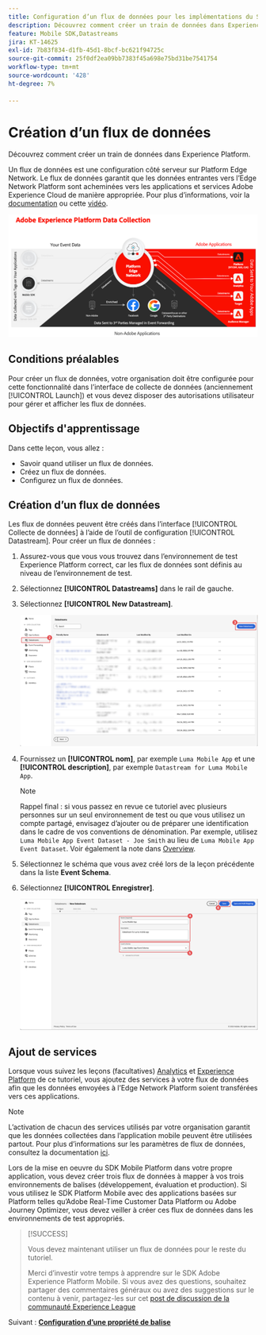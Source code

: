 ```yaml
---
title: Configuration d’un flux de données pour les implémentations du SDK Platform Mobile
description: Découvrez comment créer un train de données dans Experience Platform.
feature: Mobile SDK,Datastreams
jira: KT-14625
exl-id: 7b83f834-d1fb-45d1-8bcf-bc621f94725c
source-git-commit: 25f0df2ea09bb7383f45a698e75bd31be7541754
workflow-type: tm+mt
source-wordcount: '428'
ht-degree: 7%

---
```


# Création dʼun flux de données

Découvrez comment créer un train de données dans Experience Platform.

Un flux de données est une configuration côté serveur sur Platform Edge Network. Le flux de données garantit que les données entrantes vers l’Edge Network Platform sont acheminées vers les applications et services Adobe Experience Cloud de manière appropriée. Pour plus d’informations, voir la [documentation](https://experienceleague.adobe.com/docs/experience-platform/datastreams/overview.html?lang=fr) ou cette [vidéo](https://experienceleague.adobe.com/docs/platform-learn/data-collection/edge-network/configure-datastreams.html?lang=fr).

![Architecture](assets/architecture.png)

## Conditions préalables

Pour créer un flux de données, votre organisation doit être configurée pour cette fonctionnalité dans l’interface de collecte de données (anciennement [!UICONTROL Launch]) et vous devez disposer des autorisations utilisateur pour gérer et afficher les flux de données.

## Objectifs d&#39;apprentissage

Dans cette leçon, vous allez :

* Savoir quand utiliser un flux de données.
* Créez un flux de données.
* Configurez un flux de données.

## Création dʼun flux de données

Les flux de données peuvent être créés dans l’interface [!UICONTROL Collecte de données] à l’aide de l’outil de configuration [!UICONTROL Datastream]. Pour créer un flux de données :

1. Assurez-vous que vous vous trouvez dans l’environnement de test Experience Platform correct, car les flux de données sont définis au niveau de l’environnement de test.
1. Sélectionnez **[!UICONTROL Datastreams]** dans le rail de gauche.
1. Sélectionnez **[!UICONTROL New Datastream]**.

   ![datastreams home](assets/datastream-new.png)

1. Fournissez un **[!UICONTROL nom]**, par exemple `Luma Mobile App` et une **[!UICONTROL description]**, par exemple `Datastream for Luma Mobile App`.

   >[!NOTE]
   >
   >Rappel final : si vous passez en revue ce tutoriel avec plusieurs personnes sur un seul environnement de test ou que vous utilisez un compte partagé, envisagez d’ajouter ou de préparer une identification dans le cadre de vos conventions de dénomination. Par exemple, utilisez `Luma Mobile App Event Dataset - Joe Smith` au lieu de `Luma Mobile App Event Dataset`. Voir également la note dans [Overview](overview.md).

1. Sélectionnez le schéma que vous avez créé lors de la leçon précédente dans la liste **Event Schema**.
1. Sélectionnez **[!UICONTROL Enregistrer]**.

   ![new datastreams](assets/datastream-name.png)


## Ajout de services

Lorsque vous suivez les leçons (facultatives) [Analytics](analytics.md) et [Experience Platform](platform.md) de ce tutoriel, vous ajoutez des services à votre flux de données afin que les données envoyées à l’Edge Network Platform soient transférées vers ces applications.

<!--

### Adobe Analytics

1. Select **[!UICONTROL Add Service]**.

1. Add **[!UICONTROL Adobe Analytics]** from the [!UICONTROL Service] list, 

1. Enter the name of the report site that you want to use in **[!UICONTROL Report Suite ID]**.

1. Enable the service by switching **[!UICONTROL Enabled]** on.

1. Select **[!UICONTROL Save]**.

   ![Add Adobe Analytics as datastream service](assets/datastream-service-aa.png)


### Adobe Experience Platform

You might also want to enable the Adobe Experience Platform service. 

>[!IMPORTANT]
>
>You can only enable the Adobe Experience Platform service when having created an event dataset. If you don't already have an event dataset created, follow the instructions [here](platform.md).

1. Click ![Add](https://spectrum.adobe.com/static/icons/workflow_18/Smock_AddCircle_18_N.svg) **[!UICONTROL Add Service]** to add another service.

1. Select **[!UICONTROL Adobe Experience Platform]** from the [!UICONTROL Service] list.

1. Enable the service by switching **[!UICONTROL Enabled]** on.

1. Select the **[!UICONTROL Event Dataset]** that you created as part of the [Create a dataset](platform.md#create-a-dataset) instructions, for example **Luma Mobile App Event Dataset**

1. Select **[!UICONTROL Save]**.

   ![Add Adobe Experience Platform as a datastream service](assets/datastream-service-aep.png)
1. The final configuration should look something like this.
   
   ![datastream settings](assets/datastream-settings.png)

-->


>[!NOTE]
>
>L’activation de chacun des services utilisés par votre organisation garantit que les données collectées dans l’application mobile peuvent être utilisées partout. Pour plus d’informations sur les paramètres de flux de données, consultez la documentation [ici](https://experienceleague.adobe.com/docs/experience-platform/datastreams/overview.html?lang=fr).

Lors de la mise en oeuvre du SDK Mobile Platform dans votre propre application, vous devez créer trois flux de données à mapper à vos trois environnements de balises (développement, évaluation et production). Si vous utilisez le SDK Platform Mobile avec des applications basées sur Platform telles qu’Adobe Real-Time Customer Data Platform ou Adobe Journey Optimizer, vous devez veiller à créer ces flux de données dans les environnements de test appropriés.

>[!SUCCESS]
>
>Vous devez maintenant utiliser un flux de données pour le reste du tutoriel.
>
>Merci d’investir votre temps à apprendre sur le SDK Adobe Experience Platform Mobile. Si vous avez des questions, souhaitez partager des commentaires généraux ou avez des suggestions sur le contenu à venir, partagez-les sur cet [post de discussion de la communauté Experience League](https://experienceleaguecommunities.adobe.com/t5/adobe-experience-platform-data/tutorial-discussion-implement-adobe-experience-cloud-in-mobile/td-p/443796?profile.language=fr)

Suivant : **[Configuration d’une propriété de balise](configure-tags.md)**
